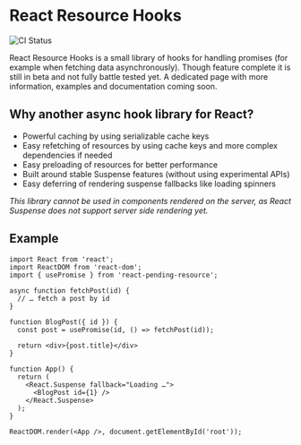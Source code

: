 # React Resource Hooks

![CI Status](https://github.com/lennerd/react-pending-resource/workflows/CI/badge.svg)

React Resource Hooks is a small library of hooks for handling promises (for example when fetching data asynchronously).
Though feature complete it is still in beta and not fully battle tested yet.
A dedicated page with more information, examples and documentation coming soon.

## Why another async hook library for React?

* Powerful caching by using serializable cache keys
* Easy refetching of resources by using cache keys and more complex dependencies if needed
* Easy preloading of resources for better performance
* Built around stable Suspense features (without using experimental APIs)
* Easy deferring of rendering suspense fallbacks like loading spinners

*This library cannot be used in components rendered on the server, as React Suspense does not support server side rendering yet.*

## Example

```tsx
import React from 'react';
import ReactDOM from 'react-dom';
import { usePromise } from 'react-pending-resource';

async function fetchPost(id) {
  // … fetch a post by id
}

function BlogPost({ id }) {
  const post = usePromise(id, () => fetchPost(id));

  return <div>{post.title}</div>
}

function App() {
  return (
    <React.Suspense fallback="Loading …">
      <BlogPost id={1} />
    </React.Suspense>
  );
}

ReactDOM.render(<App />, document.getElementById('root'));
```
